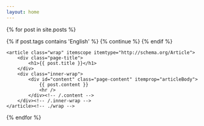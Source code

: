 ```yaml
---
layout: home
---
```



{% for post in site.posts %}

{% if post.tags contains 'English' %}
  {% continue %}
{% endif %}

	<article class="wrap" itemscope itemtype="http://schema.org/Article">
		<div class="page-title">
			<h1>{{ post.title }}</h1>
		</div>
		<div class="inner-wrap">
			<div id="content" class="page-content" itemprop="articleBody">
				{{ post.content }}
				<hr />
			</div><!-- /.content -->
		</div><!-- /.inner-wrap -->
	</article><!-- ./wrap -->
{% endfor %}


